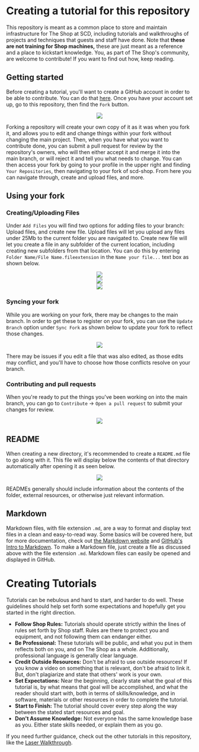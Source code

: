# Creating a tutorial for this repository
This repository is meant as a common place to store and maintain infrastructure for The Shop at SCD, including tutorials and walkthroughs of projects and techniques that guests and staff have done. Note that **these are not training for Shop machines,** these are just meant as a reference and a place to kickstart knowledge. You, as part of The Shop's community, are welcome to contribute! If you want to find out how, keep reading. 

## Getting started
Before creating a tutorial, you'll want to create a GitHub account in order to be able to contribute. You can do that [here](https://github.com/signup?ref_cta=Sign+up&ref_loc=header+logged+out&ref_page=%2F&source=header-home). Once you have your account set up, go to this repository, then find the `Fork` button. 

<p align="center">
  <img src="https://user-images.githubusercontent.com/63514508/211624124-5d8d7666-6d1a-40ec-be60-4d9291428963.png" />
</p>

Forking a repository will create your own copy of it as it was when you fork it, and allows you to edit and change things within your fork without changing the main project. Then, when you have what you want to contribute done,  you can submit a pull request for review by the repository's owners, who will then either accept it and merge it into the main branch, or will reject it and tell you what needs to change. You can then access your fork by going to your profile in the upper right and finding `Your Repositories`, then navigating to your fork of scd-shop. From here you can navigate through, create and upload files, and more. 

## Using your fork


### Creating/Uploading Files
Under `Add Files` you will find two options for adding files to your branch: Upload files, and create new file. Upload files will let you upload any files under 25Mb to the current folder you are navigated to. Create new file will let you create a file in any subfolder of the current location, including creating new subfolders from that location. You can do this by entering `Folder Name/File Name.fileextension` in the `Name your file...` text box as shown below. 
<p align="center">
  <img src="https://user-images.githubusercontent.com/63514508/211634172-260a1886-7903-4324-a0e3-a1dc25586ffb.png" alttext="Empty text box"/>
  <br>
  <img src="https://user-images.githubusercontent.com/63514508/211634309-74accfc2-53a5-44eb-ac6b-5f6f77fd9de7.png" alttext="Entering the folder name..."/>
  <br>
  <img src="https://user-images.githubusercontent.com/63514508/211634469-cd6b125c-d63e-43d2-a21a-f8801f4174c4.png" alttext="...followed with a / will let it be entered as a folder. Using the name of an existing location path will put it at that location, if it doesn't exist it will create a new path."/>
</p>

### Syncing your fork
While you are working on your fork, there may be changes to the main branch. In order to get these to register on your fork, you can use the `Update Branch` option under `Sync Fork` as shown below to update your fork to reflect those changes. 
<p align="center">
  <img src="https://user-images.githubusercontent.com/63514508/211631273-7c9e3895-af49-47b9-81b0-8fbcc163904a.png" />
</p>

There may be issues if you edit a file that was also edited, as those edits may conflict, and you'll have to choose how those conflicts resolve on your branch.

### Contributing and pull requests
When you're ready to put the things you've been working on into the main branch, you can go to `Contribute` -> `Open a pull request` to submit your changes for review. 

<p align="center">
  <img src="https://user-images.githubusercontent.com/63514508/211632079-1c236bb1-739b-4222-a262-821817662d6e.png" />
</p>

## README
When creating a new directory, it's recommended to create a `README.md` file to go along with it. This file will display below the contents of that directory automatically after opening it as seen below. 

<p align="center">
  <img src="https://user-images.githubusercontent.com/63514508/211636715-b5eede96-d656-4867-96f5-133a25c98e7a.png" />
</p>

READMEs generally should include information about the contents of the folder, external resources, or otherwise just relevant information.

## Markdown
Markdown files, with file extension `.md`, are a way to format and display text files in a clean and easy-to-read way. Some basics will be covered here, but for more documentation, check out [the Markdown website](https://www.markdownguide.org/getting-started/) and [GitHub's Intro to Markdown](https://docs.github.com/en/get-started/writing-on-github/getting-started-with-writing-and-formatting-on-github/basic-writing-and-formatting-syntax). To make a Markdown file, just create a file as discussed above with the file extension `.md`. Markdown files can easily be opened and displayed in GitHub. 

# Creating Tutorials
Tutorials can be nebulous and hard to start, and harder to do well. These guidelines should help set forth some expectations and hopefully get you started in the right direction. 
- **Follow Shop Rules:** Tutorials should operate strictly within the lines of rules set forth by Shop staff. Rules are there to protect you and equipment, and not following them can endanger either. 
 - **Be Professional:** These tutorials will be public, and what you put in them reflects both on you, and on The Shop as a whole. Additionally, professional language is generally clear language.
 - **Credit Outside Resources:** Don't be afraid to use outside resources! If you know a video on something that is relevant, don't be afraid to link it. But, don't plagiarize and state that others' work is your own. 
 - **Set Expectations:** Near the beginning, clearly state what the goal of this tutorial is, by what means that goal will be accomplished, and what the reader should start with, both in terms of skills/knowledge, and in software, materials or other resources in order to complete the tutorial. 
 - **Start to Finish:** The tutorial should cover every step along the way between the stated start resources and goal.
 -  **Don't Assume Knowledge:** Not everyone has the same knowledge base as you. Either state skills needed, or explain them as you go. 

If you need further guidance, check out the other tutorials in this repository, like the [Laser Walkthrough](https://github.com/theLadyStardust/scd-shop/blob/main/Laser%20Cutters/JobControl%20Walkthrough.md).
